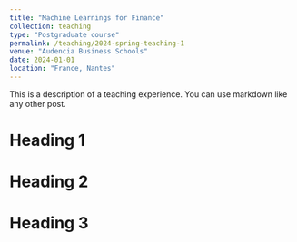```yaml
---
title: "Machine Learnings for Finance"
collection: teaching
type: "Postgraduate course"
permalink: /teaching/2024-spring-teaching-1
venue: "Audencia Business Schools"
date: 2024-01-01
location: "France, Nantes"
---
```


This is a description of a teaching experience. You can use markdown like any other post.

Heading 1
======

Heading 2
======

Heading 3
======
